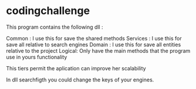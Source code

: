 # codingchallenge

This program contains the following dll :

Common : I use this for save the shared methods
Services : I use this for save all relative to search engines
Domain : I use this for save all entities relative to the project
Logical: Only have the main methods that the program use in yours functionality

This tiers permit the aplication can improve her scalability 

In dll searchfigth you could change the keys of your engines.

